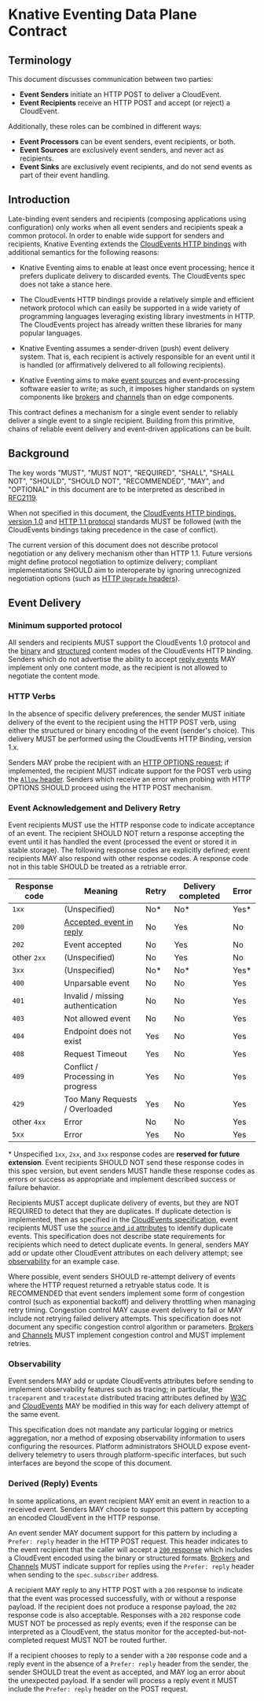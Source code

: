 # Knative Eventing Data Plane Contract

## Terminology

This document discusses communication between two parties:

- **Event Senders** initiate an HTTP POST to deliver a CloudEvent.
- **Event Recipients** receive an HTTP POST and accept (or reject) a CloudEvent.

Additionally, these roles can be combined in different ways:

- **Event Processors** can be event senders, event recipients, or both.
- **Event Sources** are exclusively event senders, and never act as recipients.
- **Event Sinks** are exclusively event recipients, and do not send events as
  part of their event handling.

## Introduction

Late-binding event senders and recipients (composing applications using
configuration) only works when all event senders and recipients speak a common
protocol. In order to enable wide support for senders and recipients, Knative
Eventing extends the
[CloudEvents HTTP bindings](https://github.com/cloudevents/spec/blob/v1.0.1/http-protocol-binding.md)
with additional semantics for the following reasons:

- Knative Eventing aims to enable at least once event processing; hence it
  prefers duplicate delivery to discarded events. The CloudEvents spec does not
  take a stance here.

- The CloudEvents HTTP bindings provide a relatively simple and efficient
  network protocol which can easily be supported in a wide variety of
  programming languages leveraging existing library investments in HTTP. The
  CloudEvents project has already written these libraries for many popular
  languages.

- Knative Eventing assumes a sender-driven (push) event delivery system. That
  is, each recipient is actively responsible for an event until it is handled
  (or affirmatively delivered to all following recipients).

- Knative Eventing aims to make [event sources](./overview.md#event-source) and
  event-processing software easier to write; as such, it imposes higher
  standards on system components like [brokers](./overview.md#broker) and
  [channels](./overview.md#channel) than on edge components.

This contract defines a mechanism for a single event sender to reliably deliver
a single event to a single recipient. Building from this primitive, chains of
reliable event delivery and event-driven applications can be built.

## Background

The key words "MUST", "MUST NOT", "REQUIRED", "SHALL", "SHALL NOT", "SHOULD",
"SHOULD NOT", "RECOMMENDED", "MAY", and "OPTIONAL" in this document are to be
interpreted as described in
[RFC2119](https://datatracker.ietf.org/doc/html/rfc2119).

When not specified in this document, the
[CloudEvents HTTP bindings, version 1.0](https://github.com/cloudevents/spec/blob/v1.0.1/http-protocol-binding.md)
and [HTTP 1.1 protocol](https://tools.ietf.org/html/rfc7230) standards MUST be
followed (with the CloudEvents bindings taking precedence in the case of
conflict).

The current version of this document does not describe protocol negotiation or
any delivery mechanism other than HTTP 1.1. Future versions might define
protocol negotiation to optimize delivery; compliant implementations SHOULD aim
to interoperate by ignoring unrecognized negotiation options (such as
[HTTP `Upgrade` headers](https://datatracker.ietf.org/doc/html/rfc7230#section-6.7)).

## Event Delivery

### Minimum supported protocol

All senders and recipients MUST support the CloudEvents 1.0 protocol and the
[binary](https://github.com/cloudevents/spec/blob/v1.0.1/http-protocol-binding.md#31-binary-content-mode)
and
[structured](https://github.com/cloudevents/spec/blob/v1.0.1/http-protocol-binding.md#32-structured-content-mode)
content modes of the CloudEvents HTTP binding. Senders which do not advertise
the ability to accept [reply events](#derived-reply-events) MAY implement only
one content mode, as the recipient is not allowed to negotiate the content mode.

### HTTP Verbs

In the absence of specific delivery preferences, the sender MUST initiate
delivery of the event to the recipient using the HTTP POST verb, using either
the structured or binary encoding of the event (sender's choice). This delivery
MUST be performed using the CloudEvents HTTP Binding, version 1.x.

Senders MAY probe the recipient with an
[HTTP OPTIONS request](https://tools.ietf.org/html/rfc7231#section-4.3.7); if
implemented, the recipient MUST indicate support for the POST verb using the
[`Allow` header](https://tools.ietf.org/html/rfc7231#section-7.4.1). Senders
which receive an error when probing with HTTP OPTIONS SHOULD proceed using the
HTTP POST mechanism.

### Event Acknowledgement and Delivery Retry

Event recipients MUST use the HTTP response code to indicate acceptance of an
event. The recipient SHOULD NOT return a response accepting the event until it
has handled the event (processed the event or stored it in stable storage). The
following response codes are explicitly defined; event recipients MAY also
respond with other response codes. A response code not in this table SHOULD be
treated as a retriable error.

| Response code | Meaning                                           | Retry | Delivery completed | Error |
| ------------- | ------------------------------------------------- | ----- | ------------------ | ----- |
| `1xx`         | (Unspecified)                                     | No\*  | No\*               | Yes\* |
| `200`         | [Accepted, event in reply](#derived-reply-events) | No    | Yes                | No    |
| `202`         | Event accepted                                    | No    | Yes                | No    |
| other `2xx`   | (Unspecified)                                     | No    | Yes                | No    |
| `3xx`         | (Unspecified)                                     | No\*  | No\*               | Yes\* |
| `400`         | Unparsable event                                  | No    | No                 | Yes   |
| `401`         | Invalid / missing authentication         | No    | No                 | Yes   |
| `403`         | Not allowed event                                 | No    | No                 | Yes   |
| `404`         | Endpoint does not exist                           | Yes   | No                 | Yes   |
| `408`         | Request Timeout                                   | Yes   | No                 | Yes   |
| `409`         | Conflict / Processing in progress                 | Yes   | No                 | Yes   |
| `429`         | Too Many Requests / Overloaded                    | Yes   | No                 | Yes   |
| other `4xx`   | Error                                             | No    | No                 | Yes   |
| `5xx`         | Error                                             | Yes   | No                 | Yes   |

\* Unspecified `1xx`, `2xx`, and `3xx` response codes are **reserved for future
extension**. Event recipients SHOULD NOT send these response codes in this spec
version, but event senders MUST handle these response codes as errors or success
as appropriate and implement described success or failure behavior.

Recipients MUST accept duplicate delivery of events, but they are NOT REQUIRED
to detect that they are duplicates. If duplicate detection is implemented, then
as specified in the
[CloudEvents specification](https://github.com/cloudevents/spec/blob/v1.0.1/primer.md#id),
event recipients MUST use the
[`source` and `id` attributes](https://github.com/cloudevents/spec/blob/v1.0.1/spec.md#required-attributes)
to identify duplicate events. This specification does not describe state
requirements for recipients which need to detect duplicate events. In general,
senders MAY add or update other CloudEvent attributes on each delivery attempt;
see [observability](#observability) for an example case.

Where possible, event senders SHOULD re-attempt delivery of events where the
HTTP request returned a retryable status code. It is RECOMMENDED that event
senders implement some form of congestion control (such as exponential backoff)
and delivery throttling when managing retry timing. Congestion control MAY cause
event delivery to fail or MAY include not retrying failed delivery attempts.
This specification does not document any specific congestion control algorithm
or parameters. [Brokers](./overview.md#broker) and
[Channels](./overview.md#channel) MUST implement congestion control and MUST
implement retries.

### Observability

Event senders MAY add or update CloudEvents attributes before sending to
implement observability features such as tracing; in particular, the
`traceparent` and `tracestate` distributed tracing attributes defined by
[W3C](https://www.w3.org/TR/trace-context/) and
[CloudEvents](https://github.com/cloudevents/spec/blob/v1.0/extensions/distributed-tracing.md)
MAY be modified in this way for each delivery attempt of the same event.

This specification does not mandate any particular logging or metrics
aggregation, nor a method of exposing observability information to users
configuring the resources. Platform administrators SHOULD expose event-delivery
telemetry to users through platform-specific interfaces, but such interfaces are
beyond the scope of this document.

### Derived (Reply) Events

In some applications, an event recipient MAY emit an event in reaction to a
received event. Senders MAY choose to support this pattern by accepting an
encoded CloudEvent in the HTTP response.

An event sender MAY document support for this pattern by including a
`Prefer: reply` header in the HTTP POST request. This header indicates to the
event recipient that the caller will accept a
[`200` response](#event-acknowledgement-and-repeat-delivery) which includes a
CloudEvent encoded using the binary or structured formats.
[Brokers](./overview.md#broker) and [Channels](./overview.md#channel) MUST
indicate support for replies using the `Prefer: reply` header when sending to
the `spec.subscriber` address.

A recipient MAY reply to any HTTP POST with a `200` response to indicate that
the event was processed successfully, with or without a response payload. If the
recipient does not produce a response payload, the `202` response code is also
acceptable. Responses with a `202` response code MUST NOT be processed as reply
events; even if the response can be interpreted as a CloudEvent, the status
monitor for the accepted-but-not-completed request MUST NOT be routed further.

If a recipient chooses to reply to a sender with a `200` response code and a
reply event in the absence of a `Prefer: reply` header from the sender, the
sender SHOULD treat the event as accepted, and MAY log an error about the
unexpected payload. If a sender will process a reply event it MUST include the
`Prefer: reply` header on the POST request.
